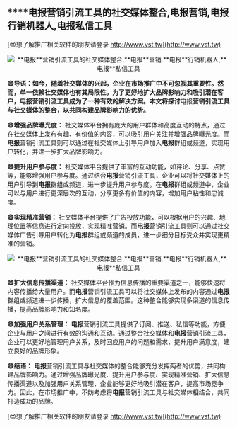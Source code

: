 ## ****电报**营销引流工具的社交媒体整合,**电报**营销,**电报**行销机器人,**电报**私信工具**

[😍想了解推广相关软件的朋友请登录 http://www.vst.tw](http://www.vst.tw)

 <center><img src="https://vst.tw/MP4/tuiguang/png/5.png" alt="**电报**营销引流工具的社交媒体整合,**电报**营销,**电报**行销机器人,**电报**私信工具"></center>

**😄导语：如今，随着社交媒体的兴起，企业在市场推广中不可忽视其重要性。然而，单一依赖社交媒体也有其局限性。为了更好地扩大品牌影响力和吸引潜在客户，**电报**营销引流工具成为了一种有效的解决方案。本文将探讨**电报**营销引流工具与社交媒体的整合，以共同构建品牌影响力的优势。**

**😄增强品牌曝光度：**
社交媒体平台拥有庞大的用户群体和高度互动的特点，通过在社交媒体上发布有趣、有价值的内容，可以吸引用户关注并增强品牌曝光度。而**电报**营销引流工具则可以通过在社交媒体上引导用户加入**电报**群组或频道，实现用户转化，并进一步扩大品牌影响力。

**😄提升用户参与度：**
社交媒体平台提供了丰富的互动功能，如评论、分享、点赞等，能够增强用户参与度。通过结合**电报**营销引流工具，企业可以将社交媒体上的用户引导到**电报**群组或频道，进一步提升用户参与度。在**电报**群组或频道中，企业可以与用户进行更深层次的互动，分享更多有价值的内容，增加用户粘性和忠诚度。

**😄实现精准营销：**
社交媒体平台提供了广告投放功能，可以根据用户的兴趣、地理位置等信息进行定向投放，实现精准营销。而**电报**营销引流工具则可以通过社交媒体广告引导用户转化为**电报**群组或频道的成员，进一步细分目标受众并实现更精准的营销。

 <center><img src="https://vst.tw/MP4/tuiguang/png/4.png" alt="**电报**营销引流工具的社交媒体整合,**电报**营销,**电报**行销机器人,**电报**私信工具"></center>

**😄扩大信息传播渠道：**
社交媒体平台作为信息传播的重要渠道之一，能够快速将内容传播给大量用户。而**电报**营销引流工具可以将社交媒体上发布的内容通过**电报**群组或频道进一步传播，扩大信息的覆盖范围。这种整合能够实现多渠道的信息传播，提高品牌影响力和知名度。

**😄加强用户关系管理：**
**电报**营销引流工具提供了订阅、推送、私信等功能，方便企业与用户之间进行有效的沟通和互动。通过整合社交媒体和**电报**营销引流工具，企业可以更好地管理用户关系，及时回应用户的问题和需求，提升用户满意度，建立良好的品牌形象。

**😄结语：**
**电报**营销引流工具与社交媒体的整合能够充分发挥两者的优势，共同构建品牌影响力。通过增强品牌曝光度、提升用户参与度、实现精准营销、扩大信息传播渠道以及加强用户关系管理，企业能够更好地吸引潜在客户，提高市场竞争力。因此，在市场推广中，不妨考虑将**电报**营销引流工具与社交媒体相结合，共同打造成功的品牌。

[😍想了解推广相关软件的朋友请登录 http://www.vst.tw](http://www.vst.tw)



